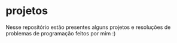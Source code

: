 # projetos
Nesse repositório estão presentes alguns projetos e resoluções de problemas de programação feitos por mim :) 
